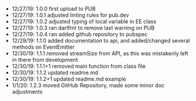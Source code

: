 - 12/27/19: 1.0.0 first upload to PUB
- 12/27/19: 1.0.1 adjusted linting rules for pub.dev
- 12/27/19: 1.0.2 adjusted typing of local variable in EE class
- 12/27/19: 1.0.3 ran dartfmt to remove last warning on PUB
- 12/27/19: 1.0.4 ran added github repository to pubspec
- 12/29/19: 1.1.0 added documentation to api, and added/changed         several methods on EventEmitter
- 12/30/19: 1.1.1 removed streamSize from API, as this was              mistakenly left in there from development
- 12/30/19: 1.1.1+1 removed main function from class file
- 12/30/19: 1.1.2 updated readme.md
- 12/30/19: 1.1.2+1 updated readme.md example
- 1/1/20: 1.2.3 moved GitHub Repository, made some minor doc adjustments
